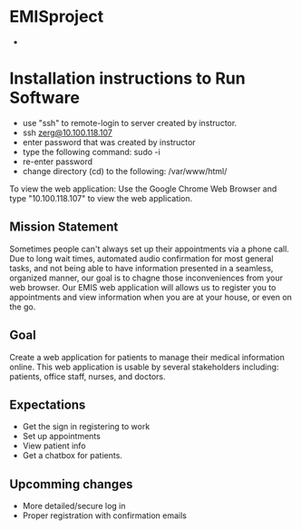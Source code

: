 # EMISproject
-
# Installation instructions to Run Software
- use "ssh" to remote-login to server created by instructor.
- ssh zerg@10.100.118.107
- enter password that was created by instructor
- type the following command: sudo -i
- re-enter password
- change directory (cd) to the following: /var/www/html/

To view the web application:
Use the Google Chrome Web Browser and type "10.100.118.107" to view the web application.


## Mission Statement
Sometimes people can't always set up their appointments via a phone call. Due to long wait times, automated audio confirmation for most general tasks, and not being able to have information presented in a seamless, organized manner, our goal is to chagne those inconveniences from your web browser. Our EMIS web application will allows us to register you to appointments and view information when you are at your house, or even on the go.

## Goal
Create a web application for patients to manage their medical information online. This web application is usable by several stakeholders including: patients, office staff, nurses, and doctors.
 
## Expectations
- Get the sign in registering to work
- Set up appointments
- View patient info
- Get a chatbox for patients.
 
## Upcomming changes
- More detailed/secure log in
- Proper registration with confirmation emails
